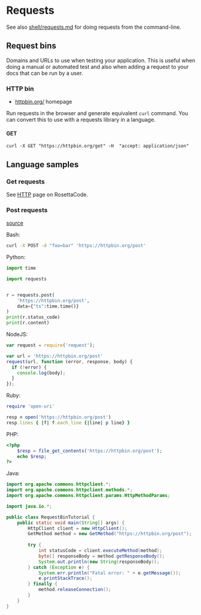 # Requests

See also [shell/requests.md](shell/requests.md) for doing requests from the command-line.


## Request bins

Domains and URLs to use when testing your application. This is useful when doing a manual or automated test and also when adding a request to your docs that can be run by a user.


### HTTP bin

- [httpbin.org/](https://httpbin.org/) homepage

Run requests in the browser and generate equivalent `curl` command. You can convert this to use with a requests library in a language.

#### GET

```
curl -X GET "https://httpbin.org/get" -H  "accept: application/json"
```

## Language samples

### Get requests

See [HTTP](https://www.rosettacode.org/wiki/HTTP) page on RosettaCode.

### Post requests

[source](http://requestbin.net/)

Bash:

```sh
curl -X POST -d "foo=bar" 'https://httpbin.org/post'
```

Python:

```python
import time

import requests


r = requests.post(
    'https://httpbin.org/post', 
    data={"ts":time.time()}
)
print(r.status_code)
print(r.content)
```

NodeJS:

```javascript
var request = require('request');

var url = 'https://httpbin.org/post'
request(url, function (error, response, body) {
  if (!error) {
    console.log(body);
  }
});
```

Ruby:

```ruby
require 'open-uri'

resp = open('https://httpbin.org/post')
resp.lines { |f| f.each_line {|line| p line} }
```

PHP:

```php
<?php
    $resp = file_get_contents('https://httpbin.org/post');
    echo $resp;
?>
```

Java:

```java
import org.apache.commons.httpclient.*;
import org.apache.commons.httpclient.methods.*;
import org.apache.commons.httpclient.params.HttpMethodParams;

import java.io.*;

public class RequestBinTutorial {
    public static void main(String[] args) {
        HttpClient client = new HttpClient();
        GetMethod method = new GetMethod("https://httpbin.org/post");
        
        try {
            int statusCode = client.executeMethod(method);
            byte[] responseBody = method.getResponseBody();
            System.out.println(new String(responseBody));
        } catch (Exception e) {
            System.err.println("Fatal error: " + e.getMessage());
            e.printStackTrace();
        } finally {
            method.releaseConnection();
        }
    }
}
```
<!--stackedit_data:
eyJoaXN0b3J5IjpbNjUwMzAxODk4XX0=
-->